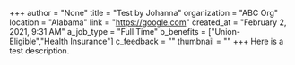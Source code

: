 +++
author = "None"
title = "Test by Johanna"
organization = "ABC Org"
location = "Alabama"
link = "https://google.com"
created_at = "February 2, 2021, 9:31 AM"
a_job_type = "Full Time"
b_benefits = ["Union-Eligible","Health Insurance"]
c_feedback = ""
thumbnail = ""
+++
Here is a test description.
